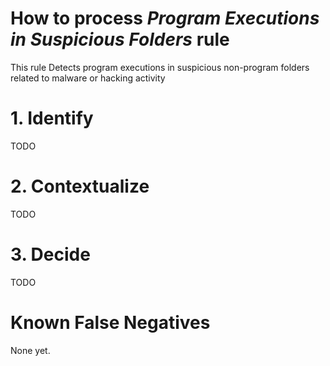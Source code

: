 # How to process *Program Executions in Suspicious Folders* rule
This rule Detects program executions in suspicious non-program folders related to malware or hacking activity

# 1. Identify
TODO

# 2. Contextualize
TODO

# 3. Decide
TODO

# Known False Negatives
None yet.

